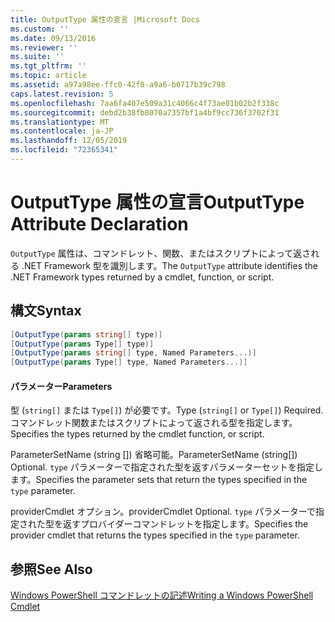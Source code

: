```yaml
---
title: OutputType 属性の宣言 |Microsoft Docs
ms.custom: ''
ms.date: 09/13/2016
ms.reviewer: ''
ms.suite: ''
ms.tgt_pltfrm: ''
ms.topic: article
ms.assetid: a97a98ee-ffc0-42f0-a9a6-b0717b39c798
caps.latest.revision: 5
ms.openlocfilehash: 7aa6fa407e509a31c4066c4f73ae01b02b2f338c
ms.sourcegitcommit: debd2b38fb8070a7357bf1a4bf9cc736f3702f31
ms.translationtype: MT
ms.contentlocale: ja-JP
ms.lasthandoff: 12/05/2019
ms.locfileid: "72365341"
---
```

# <a name="outputtype-attribute-declaration"></a><span data-ttu-id="82cc7-102">OutputType 属性の宣言</span><span class="sxs-lookup"><span data-stu-id="82cc7-102">OutputType Attribute Declaration</span></span>

<span data-ttu-id="82cc7-103">`OutputType` 属性は、コマンドレット、関数、またはスクリプトによって返される .NET Framework 型を識別します。</span><span class="sxs-lookup"><span data-stu-id="82cc7-103">The `OutputType` attribute identifies the .NET Framework types returned by a cmdlet, function, or script.</span></span>

## <a name="syntax"></a><span data-ttu-id="82cc7-104">構文</span><span class="sxs-lookup"><span data-stu-id="82cc7-104">Syntax</span></span>

```csharp
[OutputType(params string[] type)]
[OutputType(params Type[] type)]
[OutputType(params string[] type, Named Parameters...)]
[OutputType(params Type[] type, Named Parameters...)]
```

#### <a name="parameters"></a><span data-ttu-id="82cc7-105">パラメーター</span><span class="sxs-lookup"><span data-stu-id="82cc7-105">Parameters</span></span>

<span data-ttu-id="82cc7-106">型 (`string[]` または `Type[]`) が必要です。</span><span class="sxs-lookup"><span data-stu-id="82cc7-106">Type (`string[]` or `Type[]`) Required.</span></span> <span data-ttu-id="82cc7-107">コマンドレット関数またはスクリプトによって返される型を指定します。</span><span class="sxs-lookup"><span data-stu-id="82cc7-107">Specifies the types returned by the cmdlet function, or script.</span></span>

<span data-ttu-id="82cc7-108">ParameterSetName (string []) 省略可能。</span><span class="sxs-lookup"><span data-stu-id="82cc7-108">ParameterSetName (string[]) Optional.</span></span> <span data-ttu-id="82cc7-109">`type` パラメーターで指定された型を返すパラメーターセットを指定します。</span><span class="sxs-lookup"><span data-stu-id="82cc7-109">Specifies the parameter sets that return the types specified in the `type` parameter.</span></span>

<span data-ttu-id="82cc7-110">providerCmdlet オプション。</span><span class="sxs-lookup"><span data-stu-id="82cc7-110">providerCmdlet Optional.</span></span> <span data-ttu-id="82cc7-111">`type` パラメーターで指定された型を返すプロバイダーコマンドレットを指定します。</span><span class="sxs-lookup"><span data-stu-id="82cc7-111">Specifies the provider cmdlet that returns the types specified in the `type` parameter.</span></span>

## <a name="see-also"></a><span data-ttu-id="82cc7-112">参照</span><span class="sxs-lookup"><span data-stu-id="82cc7-112">See Also</span></span>

[<span data-ttu-id="82cc7-113">Windows PowerShell コマンドレットの記述</span><span class="sxs-lookup"><span data-stu-id="82cc7-113">Writing a Windows PowerShell Cmdlet</span></span>](./writing-a-windows-powershell-cmdlet.md)
